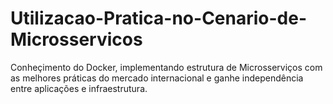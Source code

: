# Utilizacao-Pratica-no-Cenario-de-Microsservicos
Conheçimento do Docker, implementando estrutura de Microsserviços com as melhores práticas do mercado internacional e ganhe independência entre aplicações e infraestrutura.
